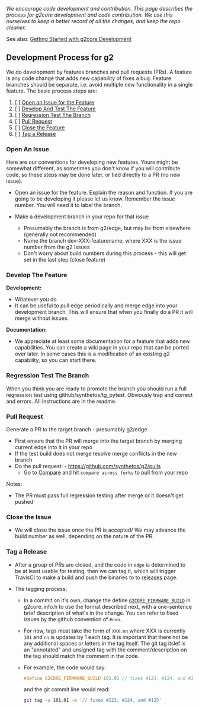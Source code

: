 _We encourage code development and contribution. This page describes the process for g2core development and code contribution. We use this ourselves to keep a better record of all the changes, and keep the repo cleaner._

See also: [Getting Started with g2core Development](https://github.com/synthetos/g2/wiki/Getting-Started-with-g2core-Development)

## Development Process for g2
We do development by features branches and pull requests (PRs). A feature is any code change that adds new capability of fixes a bug. Feature branches should be separate, i.e. avoid multiple new functionality in a single feature. The basic process steps are:

1. [ ] [Open an Issue for the Feature](#open-an-issue)
1. [ ] [Develop And Test The Feature](#develop-the-feature)
1. [ ] [Regression Test The Branch](#regression-test-the-branch)
1. [ ] [Pull Request](#pull-request)
1. [ ] [Close the Feature](#close-the-feature)
1. [ ] [Tag a Release](#tag-a-release)

### Open An Issue
Here are our conventions for developing new features. Yours might be somewhat different, as sometimes you don't know if you will contribute code, so these steps may be done later, or tied directly to a PR (no new issue).

- Open an issue for the feature. Explain the reason and function. If you are going to be developing it please let us know. Remember the issue number. You will need it to label the branch.

- Make a development branch in your repo for that issue
  - Presumably the branch is from g2/edge, but may be from elsewhere (generally not recommended)
  - Name the branch dev-XXX-featurename, where XXX is the issue number from the g2 Issues
  - Don't worry about build numbers during this process - this will get set in the last step (close feature)

### Develop The Feature
**Development:**

- Whatever you do
- It can be useful to pull edge periodically and merge edge into your development branch. This will ensure that when you finally do a PR it will merge without issues.

**Documentation:**

- We appreciate at least some documentation for a feature that adds new capabilities. You can create a wiki page in your repo that can be ported over later. In some cases this is a modification of an existing g2 capability, so you can start there.

### Regression Test The Branch
When you think you are ready to promote the branch you should run a full regression test using github/synthetos/tg_pytest. Obviously trap and correct and errors. All instructions are in the readme.

### Pull Request
Generate a PR to the target branch - presumably g2/edge<br>

- First ensure that the PR will merge into the target branch by merging current edge into it in your repo
- If the test build does not merge resolve merge conflicts in the new branch
- Do the pull request: - https://github.com/synthetos/g2/pulls
  - Go to [Compare](https://github.com/synthetos/g2/compare) and hit `compare across forks` to pull from your repo

Notes:

- The PR must pass full regression testing after merge or it doesn't get pushed

### Close the Issue

- We will close the issue once the PR is accepted/ We may advance the build number as well, depending on the nature of the PR.

### Tag a Release

- After a group of PRs are closed, and the code in `edge` is determined to be at least usable for testing, then we can tag it, which will trigger TravisCI to make a build and push the binaries to to [releases](https://github.com/synthetos/g2/releases) page.

- The tagging process:

  - In a commit on it's own, change the define [`G2CORE_FIRMWARE_BUILD`](https://github.com/synthetos/g2/blob/edge/g2core/g2core_info.h#L24) in g2core_info.h to use the format described next, with a one-sentence brief description of what's in the change. You can refer to fixed issues by the github convention of `#nnn`.

  - For now, tags must take the form of `XXX.nn` where XXX is currently `101` and `nn` is updates by 1 each tag. It is important that there not be any additional spaces or letters in the tag itself. The git tag itslef is an "annotated" and unsigned tag with the comment/description on the tag should match the comment in the code.

  - For example, the code would say:
      ```c++
      #define G2CORE_FIRMWARE_BUILD 101.01 // fixes #123, #124, and #125
      ```
  
      and the git commit line would read:
  
      ```bash
      git tag -a 101.01 -m '// fixes #123, #124, and #125'
      ```